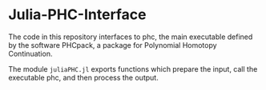 # Julia-PHC-Interface
The code in this repository interfaces to phc,
the main executable defined by the software PHCpack,
a package for Polynomial Homotopy Continuation.

The module `juliaPHC.jl` exports functions which
prepare the input, call the executable phc, and 
then process the output.
